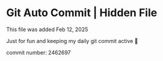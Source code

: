 # Git Auto Commit | Hidden File

This file was added Feb 12, 2025

Just for fun and keeping my daily git commit active 🤪

commit number: 2462697
